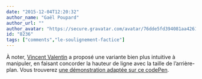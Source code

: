 ```yaml
---
date: "2015-12-04T12:20:32"
author_name: "Gaël Poupard"
author_url: ""
author_avatar: "https://secure.gravatar.com/avatar/76dde5fd394081aa4261802372fe2e33"
id: "8236"
tags: ["comments","le-soulignement-factice"]
---
```

À noter, [Vincent Valentin](http://vincent-valentin.name/) a proposé une variante bien plus intuitive à manipuler, en faisant concorder la hauteur de ligne avec la taille de l’arrière-plan. Vous trouverez [une démonstration adaptée sur ce codePen](http://codepen.io/ffoodd/pen/xZxOXL).